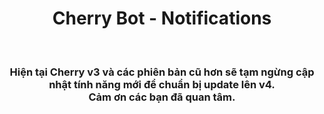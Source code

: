  <h1 align="center">Cherry Bot - Notifications</h1></br>
<h3 align="center">Hiện tại Cherry v3 và các phiên bản cũ hơn sẽ tạm ngừng cập nhật tính năng mới để chuẩn bị update lên v4.</br>Cảm ơn các bạn đã quan tâm.</h3>
